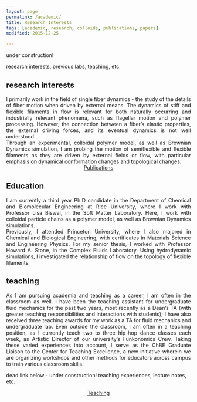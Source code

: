 ```yaml
---
layout: page
permalink: /academic/
title: Research Interests
tags: [academic, research, colloids, publications, papers]
modified: 2015-12-25

---
```

 
under construction!

research interests, previous labs, teaching, etc.

## research interests

<div align="justify">
I primarily work in the field of single fiber dynamics - the study of the details of fiber motion when driven by external means.
 The dynamics of stiff and flexible filaments in flow is relevant for both naturally occurring and industrially relevant phenomena, 
 such as flagellar motion and polymer processing. However, the connection between a fiber’s elastic properties, the external driving forces,
 and its eventual dynamics is not well understood.
 </div>

<div align="justify">
 Through an experimental, colloidal polymer model, as well as Brownian Dynamics simulation, I am probing the motion of semiflexible and flexible
  filaments as they are driven by external fields or flow, with particular emphasis on dynamical conformation changes and topological changes.
  </div>

  <div align="center">
  <a markdown="0" href="{{ site.url }}/publications" class="btn">Publications</a>
  </div>
  
## Education
  
<div align="justify"> 
I am currently a third year Ph.D candidate in the Department of Chemical and Biomolecular Engineering at Rice University, where I work with
 Professor Lisa Biswal, in the Soft Matter Laboratory. Here, I work with colloidal particle chains as a polymer model, as well as Brownian Dynamics simulations.
</div> 

<div align="justify">
 Previously, I attended Princeton University, where I also majored in Chemical and Biological Engineering, with certificates in Materials Science and 
 Engineering Physics. For my senior thesis, I worked with Professor Howard A. Stone, in the Complex Fluids Laboratory. Using hydrodynamic simulations, 
 I investigated the relationship of flow on the topology of flexible filaments. 
</div> 

## teaching

<div align="justify">
As I am pursuing academia and teaching as a career, I am often in the classroom as well. I have been the teaching assistant for undergraduate
 fluid mechanics for the past two years, most recently as a Dean’s TA (with greater teaching responsibilities and interactions with students);
 I have also received three teaching awards for my work as a TA for fluid mechanics and undergraduate lab. Even outside the classroom, 
 I am often in a teaching position, as I currently teach two to three hip-hop dance classes each week, as Artistic Director of our university’s Funkonomics Crew.
 Taking these varied experiences into account, I serve as the ChBE Graduate Liaison to the Center for Teaching Excellence, a new initiative wherein 
 we are organizing workshops and other methods for educators across campus to train various classroom skills.
 </div>

 dead link below - under construction! teaching experiences, lecture notes, etc.
   <div align="center">
  <a markdown="0" href="{{ site.url }}/misc" class="btn">Teaching</a>
  </div>